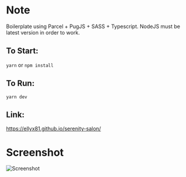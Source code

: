 # Note

Boilerplate using Parcel + PugJS + SASS + Typescript. NodeJS must be latest version in order to work.

## To Start:
```yarn```
or 
```npm install```

## To Run:
```yarn dev```

## Link:
https://ellyx81.github.io/serenity-salon/


# Screenshot

![Screenshot](screenshot.png)
